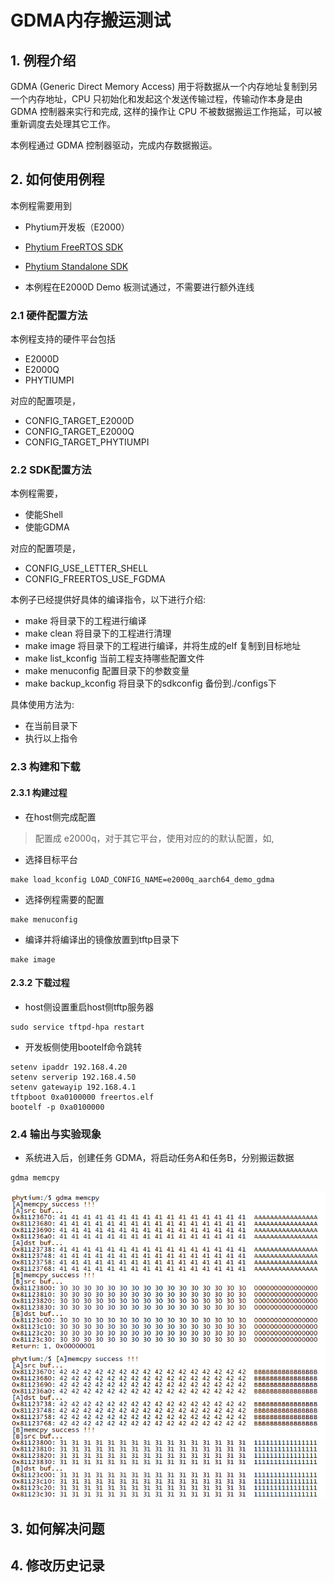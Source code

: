 # GDMA内存搬运测试

## 1. 例程介绍

GDMA (Generic Direct Memory Access) 用于将数据从一个内存地址复制到另一个内存地址，CPU 只初始化和发起这个发送传输过程，传输动作本身是由 GDMA 控制器来实行和完成, 这样的操作让 CPU 不被数据搬运工作拖延，可以被重新调度去处理其它工作。

本例程通过 GDMA 控制器驱动，完成内存数据搬运。

## 2. 如何使用例程

本例程需要用到
- Phytium开发板（E2000）
- [Phytium FreeRTOS SDK](https://gitee.com/phytium_embedded/phytium-free-rtos-sdk)
- [Phytium Standalone SDK](https://gitee.com/phytium_embedded/phytium-standalone-sdk)

- 本例程在E2000D Demo 板测试通过，不需要进行额外连线

[](./figs/board.jpg)

### 2.1 硬件配置方法

本例程支持的硬件平台包括

- E2000D
- E2000Q
- PHYTIUMPI

对应的配置项是，

- CONFIG_TARGET_E2000D
- CONFIG_TARGET_E2000Q
- CONFIG_TARGET_PHYTIUMPI

### 2.2 SDK配置方法

本例程需要，

- 使能Shell
- 使能GDMA

对应的配置项是，

- CONFIG_USE_LETTER_SHELL
- CONFIG_FREERTOS_USE_FGDMA

本例子已经提供好具体的编译指令，以下进行介绍:
- make 将目录下的工程进行编译
- make clean  将目录下的工程进行清理
- make image   将目录下的工程进行编译，并将生成的elf 复制到目标地址
- make list_kconfig 当前工程支持哪些配置文件
- make menuconfig   配置目录下的参数变量
- make backup_kconfig 将目录下的sdkconfig 备份到./configs下

具体使用方法为:
- 在当前目录下
- 执行以上指令

### 2.3 构建和下载

#### 2.3.1 构建过程

- 在host侧完成配置
> 配置成 e2000q，对于其它平台，使用对应的的默认配置，如,

- 选择目标平台
```
make load_kconfig LOAD_CONFIG_NAME=e2000q_aarch64_demo_gdma
```

- 选择例程需要的配置
```
make menuconfig
```

- 编译并将编译出的镜像放置到tftp目录下
```
make image
```

#### 2.3.2 下载过程

- host侧设置重启host侧tftp服务器
```
sudo service tftpd-hpa restart
```

- 开发板侧使用bootelf命令跳转
```
setenv ipaddr 192.168.4.20  
setenv serverip 192.168.4.50 
setenv gatewayip 192.168.4.1 
tftpboot 0xa0100000 freertos.elf
bootelf -p 0xa0100000
```

### 2.4 输出与实验现象

- 系统进入后，创建任务 GDMA，将启动任务A和任务B，分别搬运数据

```
gdma memcpy
```

![memcpy](./figs/memcpy.png)


## 3. 如何解决问题


## 4. 修改历史记录




